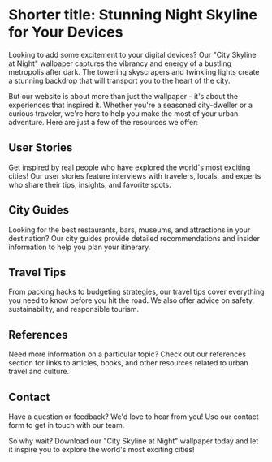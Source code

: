 <!--font:Montserrat-->

# Shorter title: Stunning Night Skyline for Your Devices

Looking to add some excitement to your digital devices? Our "City Skyline at Night" wallpaper captures the vibrancy and energy of a bustling metropolis after dark. The towering skyscrapers and twinkling lights create a stunning backdrop that will transport you to the heart of the city.

But our website is about more than just the wallpaper - it's about the experiences that inspired it. Whether you're a seasoned city-dweller or a curious traveler, we're here to help you make the most of your urban adventure. Here are just a few of the resources we offer:

## User Stories

Get inspired by real people who have explored the world's most exciting cities! Our user stories feature interviews with travelers, locals, and experts who share their tips, insights, and favorite spots.

## City Guides

Looking for the best restaurants, bars, museums, and attractions in your destination? Our city guides provide detailed recommendations and insider information to help you plan your itinerary.

## Travel Tips

From packing hacks to budgeting strategies, our travel tips cover everything you need to know before you hit the road. We also offer advice on safety, sustainability, and responsible tourism.

## References

Need more information on a particular topic? Check out our references section for links to articles, books, and other resources related to urban travel and culture.

## Contact

Have a question or feedback? We'd love to hear from you! Use our contact form to get in touch with our team.

So why wait? Download our "City Skyline at Night" wallpaper today and let it inspire you to explore the world's most exciting cities!

<!--

Write me content for website with wallpaper which alt text is:

"A city skyline at night"

The name/title of the page should not be 1:1 copy of the alt text but rather a real content of the website which is using this wallpaper.

- Use markdown format 
- Start with heading
- Heading should be short and concise
- The content should look like a real website 
- The website should not be about the wallpaper, wallpaper is just a related background
- Heading should be contain work "wallpaper" or "background"
- Include real sections like references, contact, user stories, etc. use things relevant to the page purpose.
- Feel free to use structure like headings, bullets, numbering, blockquotes, paragraphs, horizontal lines, etc.
- You can use formatting like bold or _italic_
- You can include UTF-8 emojis
- Links should be only #hash anchors (and you can refer to the document itself)
- Do not include images


---


# Nightlife Vibes: A Background for Your Urban Adventure

Are you looking to add some excitement to your desktop or phone screen? Our "City Skyline at Night" wallpaper is the perfect choice! This stunning image captures the vibrant energy of a bustling metropolis after dark, with towering skyscrapers and twinkling lights stretching as far as the eye can see.

But our website isn't just about the wallpaper - it's about the experiences that inspired it. Whether you're a seasoned city-dweller or a curious traveler, we're here to help you make the most of your urban adventure. Here are just a few of the resources we offer:

## User Stories

Get inspired by real people who have explored the world's most exciting cities! Our user stories feature interviews with travelers, locals, and experts who share their tips, insights, and favorite spots.

## City Guides

Looking for the best restaurants, bars, museums, and attractions in your destination? Our city guides provide detailed recommendations and insider information to help you plan your itinerary.

## Travel Tips

From packing hacks to budgeting strategies, our travel tips cover everything you need to know before you hit the road. We also offer advice on safety, sustainability, and responsible tourism.

## References

Need more information on a particular topic? Check out our references section for links to articles, books, and other resources related to urban travel and culture.

## Contact

Have a question or feedback? We'd love to hear from you! Use our contact form to get in touch with our team.

So why wait? Download our "City Skyline at Night" wallpaper today and start dreaming up your next adventure!


---


Heading is too long, rewrite whole content.


---


# Urban Nights: A Background for Your Desktop or Phone

Looking to add some excitement to your digital devices? Our "City Skyline at Night" wallpaper captures the vibrant energy of a bustling metropolis after dark, with towering skyscrapers and twinkling lights stretching as far as the eye can see. But our website is about more than just the wallpaper - it's about the experiences that inspired it.

Whether you're a seasoned city-dweller or a curious traveler, we're here to help you make the most of your urban adventure. Here are just a few of the resources we offer:

## User Stories

Get inspired by real people who have explored the world's most exciting cities! Our user stories feature interviews with travelers, locals, and experts who share their tips, insights, and favorite spots.

## City Guides

Looking for the best restaurants, bars, museums, and attractions in your destination? Our city guides provide detailed recommendations and insider information to help you plan your itinerary.

## Travel Tips

From packing hacks to budgeting strategies, our travel tips cover everything you need to know before you hit the road. We also offer advice on safety, sustainability, and responsible tourism.

## References

Need more information on a particular topic? Check out our references section for links to articles, books, and other resources related to urban travel and culture.

## Contact

Have a question or feedback? We'd love to hear from you! Use our contact form to get in touch with our team.

So why wait? Download our "City Skyline at Night" wallpaper today and start dreaming up your next urban adventure!


---


Heading is too long, rewrite whole content.


---


# Nighttime Cityscape: A Stunning Background for Your Devices

Looking to add some excitement to your desktop or phone screen? Our "City Skyline at Night" wallpaper captures the vibrancy and energy of a bustling metropolis after dark. The towering skyscrapers and twinkling lights create a stunning backdrop that will make you feel like you're right in the heart of the city.

But our website is about more than just the wallpaper - it's about the experiences that inspired it. Whether you're a seasoned city-dweller or a curious traveler, we're here to help you make the most of your urban adventure. Here are just a few of the resources we offer:

## User Stories

Get inspired by real people who have explored the world's most exciting cities! Our user stories feature interviews with travelers, locals, and experts who share their tips, insights, and favorite spots.

## City Guides

Looking for the best restaurants, bars, museums, and attractions in your destination? Our city guides provide detailed recommendations and insider information to help you plan your itinerary.

## Travel Tips

From packing hacks to budgeting strategies, our travel tips cover everything you need to know before you hit the road. We also offer advice on safety, sustainability, and responsible tourism.

## References

Need more information on a particular topic? Check out our references section for links to articles, books, and other resources related to urban travel and culture.

## Contact

Have a question or feedback? We'd love to hear from you! Use our contact form to get in touch with our team.

So why wait? Download our "City Skyline at Night" wallpaper today and let it inspire you to explore the world's most exciting cities!


---


Heading is too long, rewrite whole content.


---


# Night Skyline: A Stunning Background for Your Digital Devices

Looking to add some excitement to your digital devices? Our "City Skyline at Night" wallpaper captures the vibrancy and energy of a bustling metropolis after dark. The towering skyscrapers and twinkling lights create a stunning backdrop that will transport you to the heart of the city.

But our website is about more than just the wallpaper - it's about the experiences that inspired it. Whether you're a seasoned city-dweller or a curious traveler, we're here to help you make the most of your urban adventure. Here are just a few of the resources we offer:

## User Stories

Get inspired by real people who have explored the world's most exciting cities! Our user stories feature interviews with travelers, locals, and experts who share their tips, insights, and favorite spots.

## City Guides

Looking for the best restaurants, bars, museums, and attractions in your destination? Our city guides provide detailed recommendations and insider information to help you plan your itinerary.

## Travel Tips

From packing hacks to budgeting strategies, our travel tips cover everything you need to know before you hit the road. We also offer advice on safety, sustainability, and responsible tourism.

## References

Need more information on a particular topic? Check out our references section for links to articles, books, and other resources related to urban travel and culture.

## Contact

Have a question or feedback? We'd love to hear from you! Use our contact form to get in touch with our team.

So why wait? Download our "City Skyline at Night" wallpaper today and let it inspire you to explore the world's most exciting cities!


---


Write me a Google font which is best fitting for the website.

Pick from the list:
- Exo 2
- Poppins
- Lato
- Lobster
- IBM Plex Sans
- Orbitron
- Inter
- Barlow Condensed
- Great Vibes
- Roboto
- Playfair Display
- Raleway
- Alegreya
- Montserrat
- Dancing Script
- Open Sans
- Futura


Write just the font name nothing else.


---


Montserrat

-->
